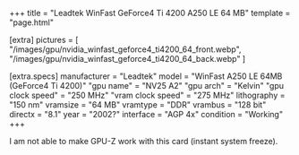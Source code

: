 +++
title     = "Leadtek WinFast GeForce4 Ti 4200 A250 LE 64 MB"
template  = "page.html"

[extra]
pictures  = [ 
  "/images/gpu/nvidia_winfast_geforce4_ti4200_64_front.webp",
  "/images/gpu/nvidia_winfast_geforce4_ti4200_64_back.webp"
]

  [extra.specs]
  manufacturer        = "Leadtek"
  model               = "WinFast A250 LE 64MB (GeForce4 Ti 4200)"
  "gpu name"          = "NV25 A2"
  "gpu arch"          = "Kelvin"
  "gpu clock speed"   = "250 MHz"
  "vram clock speed"  = "275 MHz"
  lithography         = "150 nm"
  vramsize            = "64 MB"
  vramtype            = "DDR"
  vrambus             = "128 bit"
  directx             = "8.1"
  year                = "2002?"
  interface           = "AGP 4x"
  condition           = "Working"
+++

<div class="block">I am not able to make GPU-Z work with this card (instant system freeze).</div>